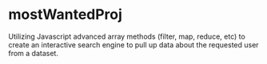# mostWantedProj

Utilizing Javascript advanced array methods (filter, map, reduce, etc) to create an interactive search engine to pull up data about the requested user from a dataset.
